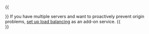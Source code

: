 {{<Aside type='note'>}}
If you have multiple servers and want to proactively prevent origin problems, <a href="https://developers.cloudflare.com/load-balancing/about">set up load balancing</a> as an add-on service.
{{</Aside>}}
